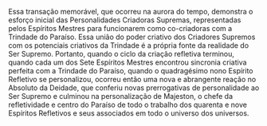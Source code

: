 ﻿Essa transação memorável, que ocorreu na aurora do tempo, demonstra o esforço inicial das Personalidades Criadoras Supremas, representadas pelos Espíritos Mestres para funcionarem como co-criadoras com a Trindade do Paraíso. Essa união do poder criativo dos Criadores Supremos com os potenciais criativos da Trindade é a própria fonte da realidade do Ser Supremo. Portanto, quando o ciclo da criação refletiva terminou, quando cada um dos Sete Espíritos Mestres encontrou sincronia criativa perfeita com a Trindade do Paraíso, quando o quadragésimo nono Espírito Refletivo se personalizou, ocorreu então uma nova e abrangente reação no Absoluto da Deidade, que conferiu novas prerrogativas de personalidade ao Ser Supremo e culminou na personalização de Majeston, o chefe da refletividade e centro do Paraíso de todo o trabalho dos quarenta e nove Espíritos Refletivos e seus associados em todo o universo dos universos.
